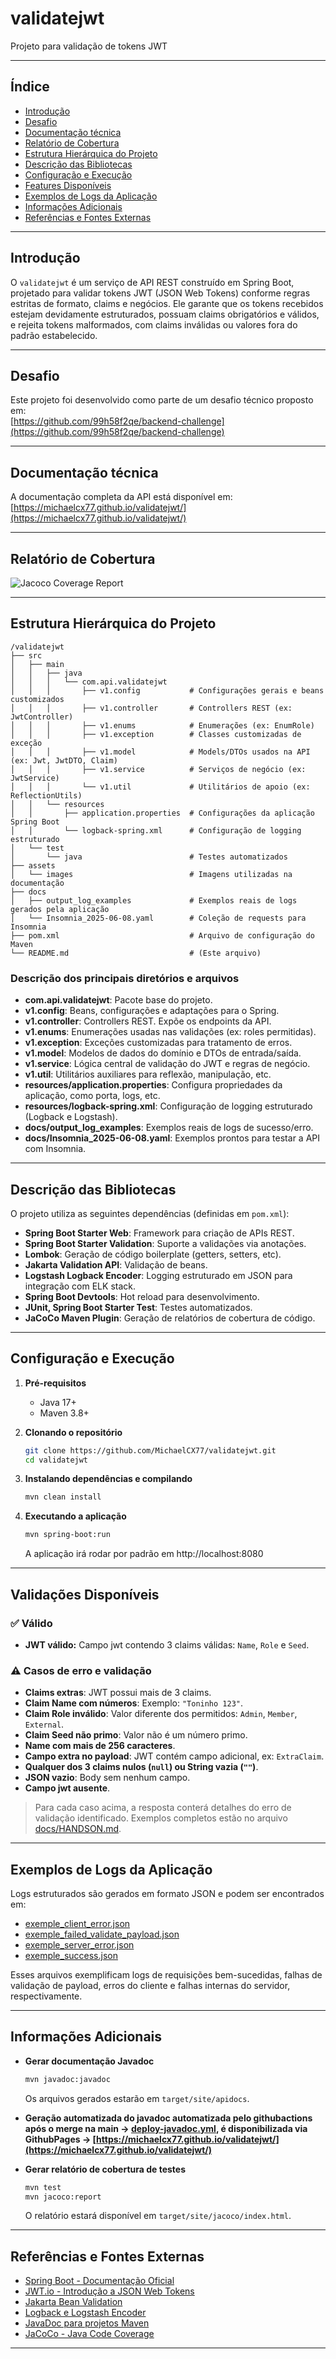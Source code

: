 # validatejwt

Projeto para validação de tokens JWT

---

## Índice

- [Introdução](#introdução)
- [Desafio](#desafio)
- [Documentação técnica](#documentação-técnica)
- [Relatório de Cobertura](#relatório-de-cobertura)
- [Estrutura Hierárquica do Projeto](#estrutura-hierárquica-do-projeto)
- [Descrição das Bibliotecas](#descrição-das-bibliotecas)
- [Configuração e Execução](#configuração-e-execução)
- [Features Disponíveis](#features-disponíveis)
- [Exemplos de Logs da Aplicação](#exemplos-de-logs-da-aplicação)
- [Informações Adicionais](#informações-adicionais)
- [Referências e Fontes Externas](#referências-e-fontes-externas)

---

## Introdução

O `validatejwt` é um serviço de API REST construído em Spring Boot, projetado para validar tokens JWT (JSON Web Tokens) conforme regras estritas de formato, claims e negócios. Ele garante que os tokens recebidos estejam devidamente estruturados, possuam claims obrigatórios e válidos, e rejeita tokens malformados, com claims inválidas ou valores fora do padrão estabelecido.

---

## Desafio

Este projeto foi desenvolvido como parte de um desafio técnico proposto em:  
[https://github.com/99h58f2qe/backend-challenge](https://github.com/99h58f2qe/backend-challenge)

---

## Documentação técnica

A documentação completa da API está disponível em:  
[https://michaelcx77.github.io/validatejwt/](https://michaelcx77.github.io/validatejwt/)

---

## Relatório de Cobertura

![Jacoco Coverage Report](assets/images/jacoco_coverage_report.jpg)

---

## Estrutura Hierárquica do Projeto

```
/validatejwt
├── src
│   ├── main
│   │   ├── java
│   │   │   └── com.api.validatejwt
│   │   │       ├── v1.config           # Configurações gerais e beans customizados
│   │   │       ├── v1.controller       # Controllers REST (ex: JwtController)
│   │   │       ├── v1.enums            # Enumerações (ex: EnumRole)
│   │   │       ├── v1.exception        # Classes customizadas de exceção
│   │   │       ├── v1.model            # Models/DTOs usados na API (ex: Jwt, JwtDTO, Claim)
│   │   │       ├── v1.service          # Serviços de negócio (ex: JwtService)
│   │   │       └── v1.util             # Utilitários de apoio (ex: ReflectionUtils)
│   │   └── resources
│   │       ├── application.properties  # Configurações da aplicação Spring Boot
│   │       └── logback-spring.xml      # Configuração de logging estruturado
│   └── test
│       └── java                        # Testes automatizados
├── assets
│   └── images                          # Imagens utilizadas na documentação
├── docs
│   ├── output_log_examples             # Exemplos reais de logs gerados pela aplicação
│   └── Insomnia_2025-06-08.yaml        # Coleção de requests para Insomnia
├── pom.xml                             # Arquivo de configuração do Maven
└── README.md                           # (Este arquivo)
```

### Descrição dos principais diretórios e arquivos

- **com.api.validatejwt**: Pacote base do projeto.
- **v1.config**: Beans, configurações e adaptações para o Spring.
- **v1.controller**: Controllers REST. Expõe os endpoints da API.
- **v1.enums**: Enumerações usadas nas validações (ex: roles permitidas).
- **v1.exception**: Exceções customizadas para tratamento de erros.
- **v1.model**: Modelos de dados do domínio e DTOs de entrada/saída.
- **v1.service**: Lógica central de validação do JWT e regras de negócio.
- **v1.util**: Utilitários auxiliares para reflexão, manipulação, etc.
- **resources/application.properties**: Configura propriedades da aplicação, como porta, logs, etc.
- **resources/logback-spring.xml**: Configuração de logging estruturado (Logback e Logstash).
- **docs/output_log_examples**: Exemplos reais de logs de sucesso/erro.
- **docs/Insomnia_2025-06-08.yaml**: Exemplos prontos para testar a API com Insomnia.

---

## Descrição das Bibliotecas

O projeto utiliza as seguintes dependências (definidas em `pom.xml`):

- **Spring Boot Starter Web**: Framework para criação de APIs REST.
- **Spring Boot Starter Validation**: Suporte a validações via anotações.
- **Lombok**: Geração de código boilerplate (getters, setters, etc).
- **Jakarta Validation API**: Validação de beans.
- **Logstash Logback Encoder**: Logging estruturado em JSON para integração com ELK stack.
- **Spring Boot Devtools**: Hot reload para desenvolvimento.
- **JUnit, Spring Boot Starter Test**: Testes automatizados.
- **JaCoCo Maven Plugin**: Geração de relatórios de cobertura de código.

---

## Configuração e Execução

1. **Pré-requisitos**
   - Java 17+
   - Maven 3.8+

2. **Clonando o repositório**
   ```bash
   git clone https://github.com/MichaelCX77/validatejwt.git
   cd validatejwt
   ```

3. **Instalando dependências e compilando**
   ```bash
   mvn clean install
   ```

4. **Executando a aplicação**
   ```bash
   mvn spring-boot:run
   ```
   A aplicação irá rodar por padrão em http://localhost:8080

---

## Validações Disponíveis

### ✅ Válido  
- **JWT válido:** Campo jwt contendo 3 claims válidas: `Name`, `Role` e `Seed`.  

### ⚠️ Casos de erro e validação
- **Claims extras**: JWT possui mais de 3 claims.
- **Claim Name com números**: Exemplo: `"Toninho 123"`.
- **Claim Role inválido**: Valor diferente dos permitidos: `Admin`, `Member`, `External`.
- **Claim Seed não primo**: Valor não é um número primo.
- **Name com mais de 256 caracteres**.
- **Campo extra no payload**: JWT contém campo adicional, ex: `ExtraClaim`.
- **Qualquer dos 3 claims nulos (`null`) ou String vazia (`""`)**.
- **JSON vazio**: Body sem nenhum campo.
- **Campo jwt ausente**.

> Para cada caso acima, a resposta conterá detalhes do erro de validação identificado. Exemplos completos estão no arquivo [docs/HANDSON.md](docs/HANDSON.md).

---

## Exemplos de Logs da Aplicação

Logs estruturados são gerados em formato JSON e podem ser encontrados em:

- [exemple_client_error.json](docs/output_log_examples/exemple_client_error.json)  
- [exemple_failed_validate_payload.json](docs/output_log_examples/exemple_failed_validate_payload.json)  
- [exemple_server_error.json](docs/output_log_examples/exemple_server_error.json)  
- [exemple_success.json](docs/output_log_examples/exemple_success.json)  

Esses arquivos exemplificam logs de requisições bem-sucedidas, falhas de validação de payload, erros do cliente e falhas internas do servidor, respectivamente.

---

## Informações Adicionais

- **Gerar documentação Javadoc**
  ```bash
  mvn javadoc:javadoc
  ```
  Os arquivos gerados estarão em `target/site/apidocs`.
- **Geração automatizada do javadoc automatizada pelo githubactions após o merge na main -> [deploy-javadoc.yml](.github/workflows/deploy-javadoc.yml), é disponibilizada via GithubPages -> [https://michaelcx77.github.io/validatejwt/](https://michaelcx77.github.io/validatejwt/)**

- **Gerar relatório de cobertura de testes**
  ```bash
  mvn test
  mvn jacoco:report
  ```
  O relatório estará disponível em `target/site/jacoco/index.html`.

---

## Referências e Fontes Externas

- [Spring Boot - Documentação Oficial](https://spring.io/projects/spring-boot)
- [JWT.io - Introdução a JSON Web Tokens](https://jwt.io/introduction)
- [Jakarta Bean Validation](https://beanvalidation.org/)
- [Logback e Logstash Encoder](https://github.com/logstash/logstash-logback-encoder)
- [JavaDoc para projetos Maven](https://maven.apache.org/plugins/maven-javadoc-plugin/)
- [JaCoCo - Java Code Coverage](https://www.jacoco.org/jacoco/)

---
